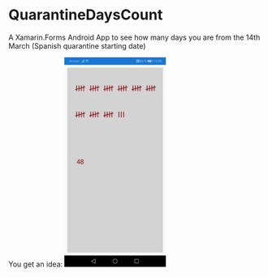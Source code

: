 # QuarantineDaysCount
A Xamarin.Forms Android App to see how many days you are from the 14th March (Spanish quarantine starting date)

You get an idea: 
![alt text][logo]

[logo]: docs/QuarantineDaysCount.jpg "Huawei P20 PRO Screenshoot"